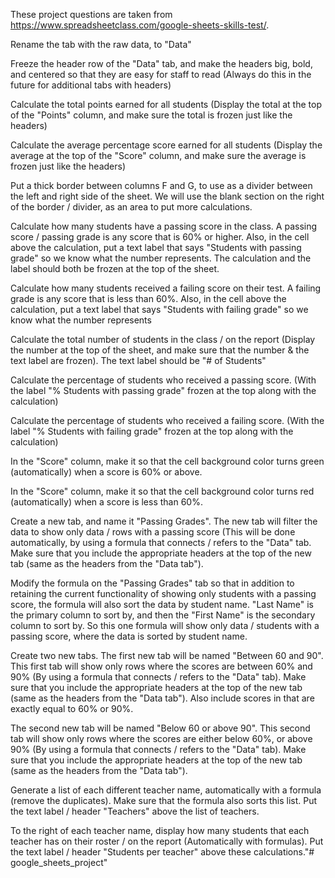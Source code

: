 These project questions are taken from https://www.spreadsheetclass.com/google-sheets-skills-test/.

Rename the tab with the raw data, to "Data"

Freeze the header row of the "Data" tab, and make the headers big, bold, and centered so that they are easy for staff to read (Always do this in the future for additional tabs with headers)

Calculate the total points earned for all students (Display the total at the top of the "Points" column, and make sure the total is frozen just like the headers)

Calculate the average percentage score earned for all students (Display the average at the top of the "Score" column, and make sure the average is frozen just like the headers)

Put a thick border between columns F and G, to use as a divider between the left and right side of the sheet. We will use the blank section on the right of the border / divider, as an area to put more calculations.

Calculate how many students have a passing score in the class. A passing score / passing grade is any score that is 60% or higher. Also, in the cell above the calculation, put a text label that says "Students with passing grade" so we know what the number represents. The calculation and the label should both be frozen at the top of the sheet.

Calculate how many students received a failing score on their test. A failing grade is any score that is less than 60%. Also, in the cell above the calculation, put a text label that says "Students with failing grade" so we know what the number represents

Calculate the total number of students in the class / on the report (Display the number at the top of the sheet, and make sure that the number & the text label are frozen). The text label should be "# of Students"

Calculate the percentage of students who received a passing score. (With the label "% Students with passing grade" frozen at the top along with the calculation)

Calculate the percentage of students who received a failing score. (With the label "% Students with failing grade" frozen at the top along with the calculation)

In the "Score" column, make it so that the cell background color turns green (automatically) when a score is 60% or above.

In the "Score" column, make it so that the cell background color turns red (automatically) when a score is less than 60%.

Create a new tab, and name it "Passing Grades". The new tab will filter the data to show only data / rows with a passing score (This will be done automatically, by using a formula that connects / refers to the "Data" tab. Make sure that you include the appropriate headers at the top of the new tab (same as the headers from the "Data tab").

Modify the formula on the "Passing Grades" tab so that in addition to retaining the current functionality of showing only students with a passing score, the formula will also sort the data by student name. "Last Name" is the primary column to sort by, and then the "First Name" is the secondary column to sort by. So this one formula will show only data / students with a passing score, where the data is sorted by student name.

Create two new tabs. The first new tab will be named "Between 60 and 90". This first tab will show only rows where the scores are between 60% and 90% (By using a formula that connects / refers to the "Data" tab). Make sure that you include the appropriate headers at the top of the new tab (same as the headers from the "Data tab"). Also include scores in that are exactly equal to 60% or 90%.

The second new tab will be named "Below 60 or above 90". This second tab will show only rows where the scores are either below 60%, or above 90% (By using a formula that connects / refers to the "Data" tab). Make sure that you include the appropriate headers at the top of the new tab (same as the headers from the "Data tab").

Generate a list of each different teacher name, automatically with a formula (remove the duplicates). Make sure that the formula also sorts this list. Put the text label / header "Teachers" above the list of teachers.

To the right of each teacher name, display how many students that each teacher has on their roster / on the report (Automatically with formulas). Put the text label / header "Students per teacher" above these calculations."# google_sheets_project" 
